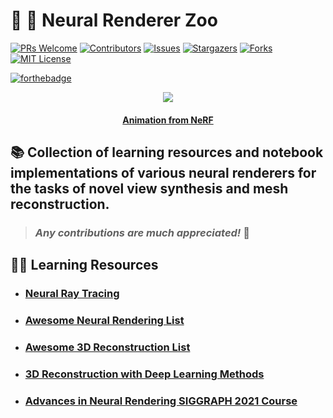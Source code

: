 # :brain: :high_brightness: **Neural Renderer Zoo**

[![PRs Welcome](https://img.shields.io/badge/PRs-welcome-brightgreen.svg?style=for-the-badge)](https://github.com/tensorush/Neural-Renderer-Zoo/pulls)
[![Contributors][contributors-shield]][contributors-url]
[![Issues][issues-shield]][issues-url]
[![Stargazers][stars-shield]][stars-url]
[![Forks][forks-shield]][forks-url]
[![MIT License][license-shield]][license-url]

[![forthebadge](https://forthebadge.com/images/badges/it-works-why.svg)](https://forthebadge.com)

<p align="center">
    <img src="https://people.eecs.berkeley.edu/~bmild/nerf/fern_200k_256w.gif">
</p>

<h4 align="center"> 
    <p><a href="https://www.matthewtancik.com/nerf">Animation from NeRF</a></p>
</h4>

## :books: Collection of learning resources and notebook implementations of various neural renderers for the tasks of novel view synthesis and mesh reconstruction.

> ### _Any contributions are much appreciated!_ :hugs:

## :man_teacher: Learning Resources

- ### [Neural Ray Tracing](https://github.com/princeton-computational-imaging/neural_raytracing)

- ### [Awesome Neural Rendering List](https://github.com/weihaox/awesome-neural-rendering)

- ### [Awesome 3D Reconstruction List](https://github.com/openMVG/awesome_3DReconstruction_list)

- ### [3D Reconstruction with Deep Learning Methods](https://github.com/natowi/3D-Reconstruction-with-Deep-Learning-Methods)

- ### [Advances in Neural Rendering SIGGRAPH 2021 Course](https://www.neuralrender.com/)

<!-- MARKDOWN LINKS -->

[contributors-shield]: https://img.shields.io/github/contributors/tensorush/Neural-Renderer-Zoo.svg?style=for-the-badge
[contributors-url]: https://github.com/tensorush/Neural-Renderer-Zoo/graphs/contributors
[issues-shield]: https://img.shields.io/github/issues/tensorush/Neural-Renderer-Zoo.svg?style=for-the-badge
[issues-url]: https://github.com/tensorush/Neural-Renderer-Zoo/issues
[stars-shield]: https://img.shields.io/github/stars/tensorush/Neural-Renderer-Zoo.svg?style=for-the-badge
[stars-url]: https://github.com/tensorush/Neural-Renderer-Zoo/stargazers
[forks-shield]: https://img.shields.io/github/forks/tensorush/Neural-Renderer-Zoo.svg?style=for-the-badge
[forks-url]: https://github.com/tensorush/Neural-Renderer-Zoo/network/members
[license-shield]: https://img.shields.io/github/license/tensorush/Neural-Renderer-Zoo.svg?style=for-the-badge
[license-url]: https://github.com/tensorush/Neural-Renderer-Zoo/blob/master/LICENSE.md
